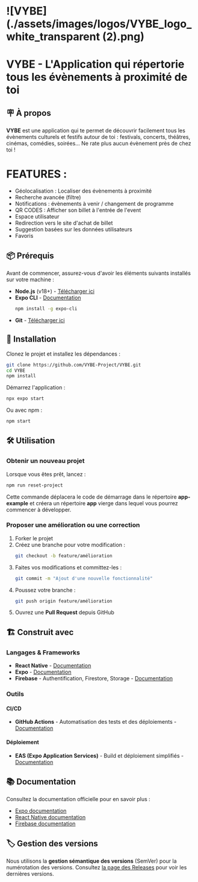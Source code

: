 # ![VYBE](./assets/images/logos/VYBE_logo_white_transparent (2).png)

# VYBE - L'Application qui répertorie tous les évènements à proximité de toi

## 🪧 À propos
**VYBE** est une application qui te permet de découvrir facilement tous les évènements culturels et festifs autour de toi : festivals, concerts, théâtres, cinémas, comédies, soirées... Ne rate plus aucun évènement près de chez toi !

# FEATURES : 
- Géolocalisation : Localiser des évènements à proximité
- Recherche avancée (filtre)
- Notifications : évènements à venir / changement de programme
- QR CODES : Afficher son billet à l'entrée de l'event
- Espace utilisateur
- Redirection vers le site d'achat de billet
- Suggestion basées sur les données utilisateurs
- Favoris

## 📦 Prérequis
Avant de commencer, assurez-vous d'avoir les éléments suivants installés sur votre machine :

- **Node.js** (v18+) - [Télécharger ici](https://nodejs.org/)
- **Expo CLI** - [Documentation](https://docs.expo.dev/)
  ```bash
  npm install -g expo-cli
  ```
- **Git** - [Télécharger ici](https://git-scm.com/downloads)

## 🚀 Installation
Clonez le projet et installez les dépendances :

```bash
git clone https://github.com/VYBE-Project/VYBE.git
cd VYBE
npm install
```

Démarrez l'application :

```bash
npx expo start
```

Ou avec npm :

```bash
npm start
```

## 🛠️ Utilisation
### Obtenir un nouveau projet
Lorsque vous êtes prêt, lancez :

```bash
npm run reset-project
```

Cette commande déplacera le code de démarrage dans le répertoire **app-example** et créera un répertoire **app** vierge dans lequel vous pourrez commencer à développer.

### Proposer une amélioration ou une correction
1. Forker le projet
2. Créez une branche pour votre modification :
   ```bash
   git checkout -b feature/amélioration
   ```
3. Faites vos modifications et committez-les :
   ```bash
   git commit -m "Ajout d'une nouvelle fonctionnalité"
   ```
4. Poussez votre branche :
   ```bash
   git push origin feature/amélioration
   ```
5. Ouvrez une **Pull Request** depuis GitHub

## 🏗️ Construit avec
### Langages & Frameworks
- **React Native** - [Documentation](https://reactnative.dev/)
- **Expo** - [Documentation](https://docs.expo.dev/)
- **Firebase** - Authentification, Firestore, Storage - [Documentation](https://firebase.google.com/docs)

### Outils
#### CI/CD
- **GitHub Actions** - Automatisation des tests et des déploiements - [Documentation](https://github.com/features/actions)

#### Déploiement
- **EAS (Expo Application Services)** - Build et déploiement simplifiés - [Documentation](https://expo.dev/eas)

## 📚 Documentation
Consultez la documentation officielle pour en savoir plus :

- [Expo documentation](https://docs.expo.dev/)
- [React Native documentation](https://reactnative.dev/docs/getting-started)
- [Firebase documentation](https://firebase.google.com/docs)

## 🏷️ Gestion des versions
Nous utilisons la **gestion sémantique des versions** (SemVer) pour la numérotation des versions. Consultez [la page des Releases](https://github.com/VYBE-Project/vybe-app/releases) pour voir les dernières versions.


